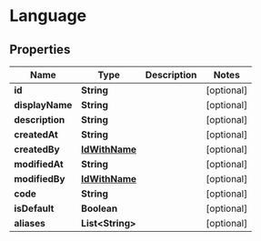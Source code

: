 
# Language

## Properties
Name | Type | Description | Notes
------------ | ------------- | ------------- | -------------
**id** | **String** |  |  [optional]
**displayName** | **String** |  |  [optional]
**description** | **String** |  |  [optional]
**createdAt** | **String** |  |  [optional]
**createdBy** | [**IdWithName**](IdWithName.md) |  |  [optional]
**modifiedAt** | **String** |  |  [optional]
**modifiedBy** | [**IdWithName**](IdWithName.md) |  |  [optional]
**code** | **String** |  |  [optional]
**isDefault** | **Boolean** |  |  [optional]
**aliases** | **List&lt;String&gt;** |  |  [optional]



